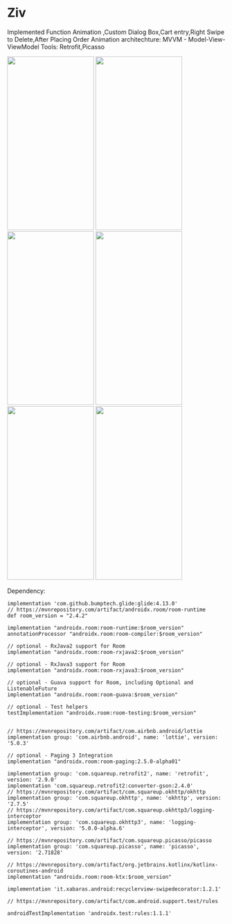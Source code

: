 # Ziv


Implemented Function
Animation ,Custom Dialog Box,Cart entry,Right Swipe to Delete,After Placing Order Animation
architechture:
MVVM - Model-View-ViewModel
Tools:
Retrofit,Picasso

<p float="left">
  <img src="https://user-images.githubusercontent.com/52675676/179305133-2fc8fbc4-fe12-4e8b-b8df-e09dd456781d.png" width="200" height="400" />
  <img src="https://user-images.githubusercontent.com/52675676/179305141-5fb91aa0-7929-47ab-9361-e2040abc3c81.png" width="200" height="400" />
  <img src="https://user-images.githubusercontent.com/52675676/179305143-26bc7c71-3e85-4e7b-bb01-d1cb6db491c3.png" width="200" height="400" />
  <img src="https://user-images.githubusercontent.com/52675676/179305148-d3941be4-306e-43ab-969d-e690ec6b06a9.png" width="200" height="400" />
  <img src="https://user-images.githubusercontent.com/52675676/179305149-1e5de139-c963-497b-a24e-ee40f4b08871.png" width="200" height="400" />
  <img src="https://user-images.githubusercontent.com/52675676/179305150-5ee76662-a18d-41b5-9d5e-c6d27989d129.png" width="200" height="400" />
</p>


Dependency:

    implementation 'com.github.bumptech.glide:glide:4.13.0'
    // https://mvnrepository.com/artifact/androidx.room/room-runtime
    def room_version = "2.4.2"

    implementation "androidx.room:room-runtime:$room_version"
    annotationProcessor "androidx.room:room-compiler:$room_version"

    // optional - RxJava2 support for Room
    implementation "androidx.room:room-rxjava2:$room_version"

    // optional - RxJava3 support for Room
    implementation "androidx.room:room-rxjava3:$room_version"

    // optional - Guava support for Room, including Optional and ListenableFuture
    implementation "androidx.room:room-guava:$room_version"

    // optional - Test helpers
    testImplementation "androidx.room:room-testing:$room_version"


    // https://mvnrepository.com/artifact/com.airbnb.android/lottie
    implementation group: 'com.airbnb.android', name: 'lottie', version: '5.0.3'

    // optional - Paging 3 Integration
    implementation "androidx.room:room-paging:2.5.0-alpha01"

    implementation group: 'com.squareup.retrofit2', name: 'retrofit', version: '2.9.0'
    implementation 'com.squareup.retrofit2:converter-gson:2.4.0'
    // https://mvnrepository.com/artifact/com.squareup.okhttp/okhttp
    implementation group: 'com.squareup.okhttp', name: 'okhttp', version: '2.7.5'
    // https://mvnrepository.com/artifact/com.squareup.okhttp3/logging-interceptor
    implementation group: 'com.squareup.okhttp3', name: 'logging-interceptor', version: '5.0.0-alpha.6'

    // https://mvnrepository.com/artifact/com.squareup.picasso/picasso
    implementation group: 'com.squareup.picasso', name: 'picasso', version: '2.71828'

    // https://mvnrepository.com/artifact/org.jetbrains.kotlinx/kotlinx-coroutines-android
    implementation "androidx.room:room-ktx:$room_version"

    implementation 'it.xabaras.android:recyclerview-swipedecorator:1.2.1'

    // https://mvnrepository.com/artifact/com.android.support.test/rules

    androidTestImplementation 'androidx.test:rules:1.1.1'
